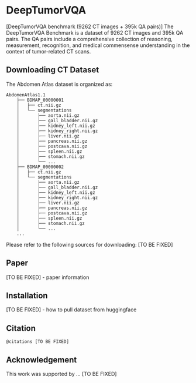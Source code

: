 # DeepTumorVQA
[DeepTumorVQA benchmark (9262 CT images + 395k QA pairs)]
The DeepTumorVQA Benchmark is a dataset of 9262 CT images and 395k QA pairs. The QA pairs include a comprehensive collection of reasoning, measurement, recognition, and medical commensense understanding in the context of tumor-related CT scans.

## Downloading CT Dataset
The Abdomen Atlas dataset is organized as:
```
AbdomenAtlas1.1
    ├── BDMAP_00000001
    │   ├── ct.nii.gz
    │   └── segmentations
    │       ├── aorta.nii.gz
    │       ├── gall_bladder.nii.gz
    │       ├── kidney_left.nii.gz
    │       ├── kidney_right.nii.gz
    │       ├── liver.nii.gz
    │       ├── pancreas.nii.gz
    │       ├── postcava.nii.gz
    │       ├── spleen.nii.gz
    │       ├── stomach.nii.gz
    │       └── ...
    ├── BDMAP_00000002
    │   ├── ct.nii.gz
    │   └── segmentations
    │       ├── aorta.nii.gz
    │       ├── gall_bladder.nii.gz
    │       ├── kidney_left.nii.gz
    │       ├── kidney_right.nii.gz
    │       ├── liver.nii.gz
    │       ├── pancreas.nii.gz
    │       ├── postcava.nii.gz
    │       ├── spleen.nii.gz
    │       ├── stomach.nii.gz
    │       └── ...
    ...
```
Please refer to the following sources for downloading: [TO BE FIXED]
## Paper
[TO BE FIXED] - paper information

## Installation
[TO BE FIXED] - how to pull dataset from huggingface

## Citation
```
@citations [TO BE FIXED]
```

## Acknowledgement
This work was supported by ... [TO BE FIXED]
